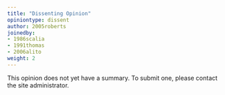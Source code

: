 ```yaml
---
title: "Dissenting Opinion"
opiniontype: dissent
author: 2005roberts
joinedby:
- 1986scalia
- 1991thomas
- 2006alito
weight: 2
---
```

This opinion does not yet have a summary. To submit one, please contact the site administrator.
